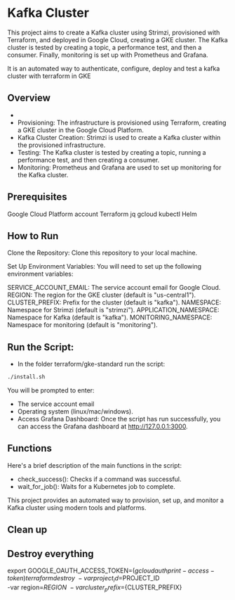# Kafka Cluster 
This project aims to create a Kafka cluster using Strimzi, provisioned with Terraform, and deployed in Google Cloud, creating a GKE cluster. The Kafka cluster is tested by creating a topic, a performance test, and then a consumer. Finally, monitoring is set up with Prometheus and Grafana.

It is an automated way to authenticate, configure, deploy and test a kafka cluster with terraform in GKE

## Overview
- 
- Provisioning: The infrastructure is provisioned using Terraform, creating a GKE cluster in the Google Cloud Platform.
- Kafka Cluster Creation: Strimzi is used to create a Kafka cluster within the provisioned infrastructure.
- Testing: The Kafka cluster is tested by creating a topic, running a performance test, and then creating a consumer.
- Monitoring: Prometheus and Grafana are used to set up monitoring for the Kafka cluster.

## Prerequisites
Google Cloud Platform account
Terraform
jq
gcloud
kubectl
Helm

## How to Run
Clone the Repository: Clone this repository to your local machine.

Set Up Environment Variables: You will need to set up the following environment variables:

SERVICE_ACCOUNT_EMAIL: The service account email for Google Cloud.
REGION: The region for the GKE cluster (default is "us-central1").
CLUSTER_PREFIX: Prefix for the cluster (default is "kafka").
NAMESPACE: Namespace for Strimzi (default is "strimzi").
APPLICATION_NAMESPACE: Namespace for Kafka (default is "kafka").
MONITORING_NAMESPACE: Namespace for monitoring (default is "monitoring").

## Run the Script: 
- In the folder terraform/gke-standard run the script:
```bash
./install.sh
``` 
You will be prompted to enter:
- The service account email
- Operating system (linux/mac/windows).
- Access Grafana Dashboard: Once the script has run successfully, you can access the Grafana dashboard at http://127.0.0.1:3000.

## Functions
Here's a brief description of the main functions in the script:
- check_success(): Checks if a command was successful.
- wait_for_job(): Waits for a Kubernetes job to complete.

This project provides an automated way to provision, set up, and monitor a Kafka cluster using modern tools and platforms.

## Clean up

## Destroy everything
export GOOGLE_OAUTH_ACCESS_TOKEN=$(gcloud auth print-access-token)
terraform destroy \
-var project_id=$PROJECT_ID \
-var region=${REGION} \
-var cluster_prefix=${CLUSTER_PREFIX}

